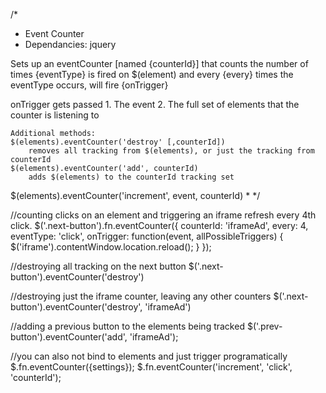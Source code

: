 ﻿/*
 * Event Counter
 * Dependancies:  jquery
 
  Sets up an eventCounter [named {counterId}] that counts the number 
  of times {eventType} is fired on $(element) and every {every} times the
  eventType occurs, will fire {onTrigger}
  
  onTrigger gets passed
  	1.  The event
  	2.  The full set of elements that the counter is listening to
 
 	
 	Additional methods:
 	$(elements).eventCounter('destroy' [,counterId])
		removes all tracking from $(elements), or just the tracking from counterId
	$(elements).eventCounter('add', counterId)
		adds $(elements) to the counterId tracking set
  $(elements).eventCounter('increment', event, counterId)
 *
*/

//counting clicks on an element and triggering an iframe refresh every 4th click.
$('.next-button').fn.eventCounter({
  counterId: 'iframeAd',
  every: 4,
  eventType: 'click',
  onTrigger: function(event, allPossibleTriggers) {
    $('iframe').contentWindow.location.reload();
  }
});

//destroying all tracking on the next button
$('.next-button').eventCounter('destroy')

//destroying just the iframe counter, leaving any other counters
$('.next-button').eventCounter('destroy', 'iframeAd')

//adding a previous button to the elements being tracked
$('.prev-button').eventCounter('add', 'iframeAd');

//you can also not bind to elements and just trigger programatically
$.fn.eventCounter({settings});
$.fn.eventCounter('increment', 'click', 'counterId');